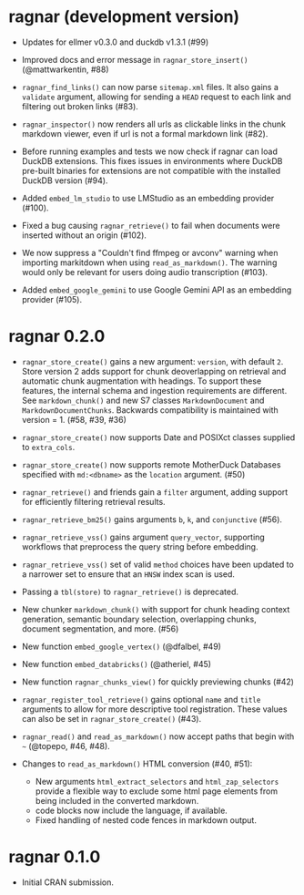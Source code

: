 # ragnar (development version)

* Updates for ellmer v0.3.0 and duckdb v1.3.1 (#99)

* Improved docs and error message in `ragnar_store_insert()` (@mattwarkentin, #88)

* `ragnar_find_links()` can now parse `sitemap.xml` files. It also gains a
  `validate` argument, allowing for sending a `HEAD` request to each link and
  filtering out broken links (#83).

* `ragnar_inspector()` now renders all urls as clickable links in the chunk markdown
   viewer, even if url is not a formal markdown link (#82).

* Before running examples and tests we now check if ragnar can load DuckDB extensions.
  This fixes issues in environments where DuckDB pre-built binaries for extensions are not
  compatible with the installed DuckDB version (#94).

* Added `embed_lm_studio` to use LMStudio as an embedding provider (#100).

* Fixed a bug causing `ragnar_retrieve()` to fail when documents were inserted without
  an origin (#102).

* We now suppress a "Couldn't find ffmpeg or avconv" warning when importing markitdown when
  using `read_as_markdown()`. The warning would only be relevant for users doing
  audio transcription (#103).

* Added `embed_google_gemini` to use Google Gemini API as an embedding provider (#105).

# ragnar 0.2.0

* `ragnar_store_create()` gains a new argument: `version`, with default `2`.
  Store version 2 adds support for chunk deoverlapping on retrieval and automatic chunk augmentation with headings.
  To support these features, the internal schema and ingestion requirements are different.
  See `markdown_chunk()` and new S7 classes `MarkdownDocument` and `MarkdownDocumentChunks`.
  Backwards compatibility is maintained with version = 1. (#58, #39, #36)

* `ragnar_store_create()` now supports Date and POSIXct classes supplied to `extra_cols`.

* `ragnar_store_create()` now supports remote MotherDuck Databases specified with `md:<dbname>` as
the `location` argument. (#50)

* `ragnar_retrieve()` and friends gain a `filter` argument, adding support for efficiently
  filtering retrieval results.

* `ragnar_retrieve_bm25()` gains arguments `b`, `k`, and `conjunctive` (#56).

* `ragnar_retrieve_vss()` gains argument `query_vector`, supporting workflows that preprocess the query string before embedding.

* `ragnar_retrieve_vss()` set of valid `method` choices have been updated to a narrower set to ensure that an `HNSW` index scan is used.

* Passing a `tbl(store)` to `ragnar_retrieve()` is deprecated.

* New chunker `markdown_chunk()` with support for chunk heading context generation,
  semantic boundary selection, overlapping chunks, document segmentation, and more. (#56)

* New function `embed_google_vertex()` (@dfalbel, #49)

* New function `embed_databricks()` (@atheriel, #45)

* New function `ragnar_chunks_view()` for quickly previewing chunks (#42)

* `ragnar_register_tool_retrieve()` gains optional `name` and `title` arguments
  to allow for more descriptive tool registration. These values can also be set
  in `ragnar_store_create()` (#43).

* `ragnar_read()` and `read_as_markdown()` now accept paths
  that begin with `~` (@topepo, #46, #48).

* Changes to `read_as_markdown()` HTML conversion (#40, #51):

  * New arguments `html_extract_selectors` and `html_zap_selectors` provide a flexible way to
    exclude some html page elements from being included in the converted markdown.
  * code blocks now include the language, if available.
  * Fixed handling of nested code fences in markdown output.

# ragnar 0.1.0

* Initial CRAN submission.
